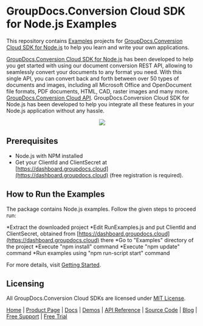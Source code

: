 # GroupDocs.Conversion Cloud SDK for Node.js Examples

This repository contains [Examples](Examples) projects for [GroupDocs.Conversion Cloud SDK for Node.js](https://github.com/groupdocs-conversion-cloud/groupdocs-conversion-cloud-node) to help you learn and write your own applications.

[GroupDocs.Conversion Cloud SDK for Node.js](https://products.groupdocs.cloud/conversion/nodejs) has been developed to help you get started with using our document conversion REST API, allowing to seamlessly convert your documents to any format you need. With this single API, you can convert back and forth between over 50 types of documents and images, including all Microsoft Office and OpenDocument file formats, PDF documents, HTML, CAD, raster images and many more.
[GroupDocs.Conversion Cloud API](https://products.groupdocs.cloud/conversion). GroupDocs.Conversion Cloud SDK for Node.js has been developed to help you integrate all these features in your Node.js application without any hassle.

<p align="center">
  <a title="Download complete GroupDocs.Conversion Cloud SDK Node.js Example source code" href="https://github.com/groupdocs-conversion-cloud/groupdocs-conversion-cloud-node-samples/archive/master.zip">
	<img src="https://raw.github.com/AsposeExamples/java-examples-dashboard/master/images/downloadZip-Button-Large.png" />
  </a>
</p>

## Prerequisites

+ Node.js with NPM installed
+ Get your ClientId and ClientSecret at [https://dashboard.groupdocs.cloud](https://dashboard.groupdocs.cloud) (free registration is required).

## How to Run the Examples

The package contains Node.js examples. Follow the given steps to proceed run:

*Extract the downloaded project
*Edit RunExamples.js and put ClientId and ClientSecret, obtained from [https://dashboard.groupdocs.cloud](https://dashboard.groupdocs.cloud) there
*Go to "Examples" directory of the project
*Execute "npm install" command
*Execute "npm update" command
*Run examples using "npm run-script start" command

For more details, visit  [Getting Started](https://docs.groupdocs.cloud/conversion/getting-started/).

## Licensing

All GroupDocs.Conversion Cloud SDKs are licensed under [MIT License](LICENSE).

[Home](https://www.groupdocs.cloud/) | [Product Page](https://products.groupdocs.cloud/conversion/nodejs) | [Docs](https://docs.groupdocs.cloud/conversion/) | [Demos](https://products.groupdocs.app/conversion/family) | [API Reference](https://apireference.groupdocs.cloud/conversion/) | [Source Code](https://github.com/groupdocs-conversion-cloud/groupdocs-conversion-cloud-node) | [Blog](https://blog.groupdocs.cloud/category/conversion/) | [Free Support](https://forum.groupdocs.cloud/c/conversion) | [Free Trial](https://purchase.groupdocs.cloud/trial)
